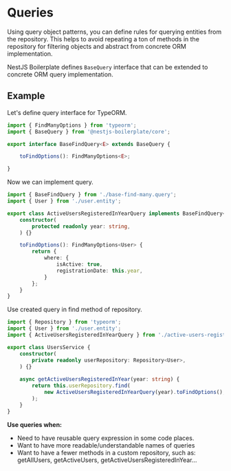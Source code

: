 # Queries

Using query object patterns, you can define rules for querying entities from the repository. This helps to avoid
repeating a ton of methods in the repository for filtering objects and abstract from concrete ORM implementation.

NestJS Boilerplate defines `BaseQuery` interface that can be extended to concrete ORM query implementation.

## Example

Let's define query interface for TypeORM.

```typescript
import { FindManyOptions } from 'typeorm';
import { BaseQuery } from '@nestjs-boilerplate/core';

export interface BaseFindQuery<E> extends BaseQuery {

    toFindOptions(): FindManyOptions<E>;

}
```

Now we can implement query.

```typescript
import { BaseFindQuery } from './base-find-many.query';
import { User } from './user.entity';

export class ActiveUsersRegisteredInYearQuery implements BaseFindQuery<User> {
    constructor(
        protected readonly year: string,
    ) {}

    toFindOptions(): FindManyOptions<User> {
        return {
            where: {
                isActive: true,
                registrationDate: this.year,
            }
        };
    }
}
```

Use created query in find method of repository.

```typescript
import { Repository } from 'typeorm';
import { User } from './user.entity';
import { ActiveUsersRegisteredInYearQuery } from './active-users-registeted-in-year.query';

export class UsersService {
    constructor(
        private readonly userRepository: Repository<User>,
    ) {}
    
    async getActiveUsersRegisteredInYear(year: string) {
        return this.userRepository.find(
            new ActiveUsersRegisteredInYearQuery(year).toFindOptions(),
        );
    }
}
```

**Use queries when:**
* Need to have reusable query expression in some code places.
* Want to have more readable/understandable names of queries
* Want to have a fewer methods in a custom repository, such as: getAllUsers, getActiveUsers, 
  getActiveUsersRegisteredInYear...
